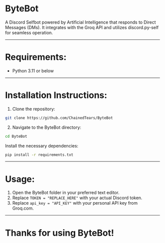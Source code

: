 # ByteBot
A Discord Selfbot powered by Artificial Intelligence that responds to Direct Messages (DMs). It integrates with the Groq API and utilizes discord.py-self for seamless operation.

---

# Requirements:
- Python 3.11 or below

---

# Installation Instructions:
1. Clone the repository:
```bash
git clone https://github.com/ChainedTears/ByteBot
```
2. Navigate to the ByteBot directory:
```bash
cd ByteBot
```
Install the necessary dependencies:
```bash
pip install -r requirements.txt
```

---

# Usage:
1. Open the ByteBot folder in your preferred text editor.
2. Replace ``TOKEN = "REPLACE_HERE"`` with your actual Discord token.
3. Replace ``api_key = "API_KEY"`` with your personal API key from Groq.com.

---

# Thanks for using ByteBot!

